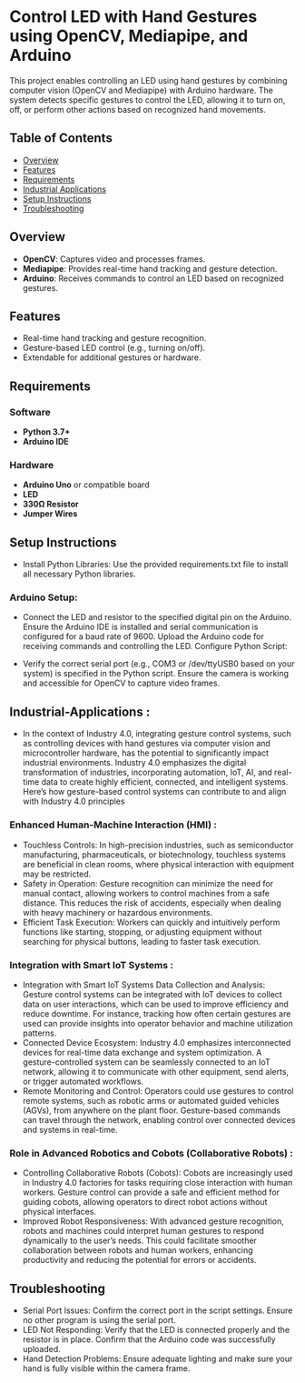 # Control LED with Hand Gestures using OpenCV, Mediapipe, and Arduino

This project enables controlling an LED using hand gestures by combining computer vision (OpenCV and Mediapipe) with Arduino hardware. The system detects specific gestures to control the LED, allowing it to turn on, off, or perform other actions based on recognized hand movements.

## Table of Contents
- [Overview](#overview)
- [Features](#features)
- [Requirements](#requirements)
- [Industrial Applications](#industrial-applications)
- [Setup Instructions](#setup-instructions)
- [Troubleshooting](#troubleshooting)

## Overview
- **OpenCV**: Captures video and processes frames.
- **Mediapipe**: Provides real-time hand tracking and gesture detection.
- **Arduino**: Receives commands to control an LED based on recognized gestures.

## Features
- Real-time hand tracking and gesture recognition.
- Gesture-based LED control (e.g., turning on/off).
- Extendable for additional gestures or hardware.

## Requirements

### Software
- **Python 3.7+**
- **Arduino IDE**
  
### Hardware
- **Arduino Uno** or compatible board
- **LED**
- **330Ω Resistor**
- **Jumper Wires**

## Setup Instructions
- Install Python Libraries: Use the provided requirements.txt file to install all necessary Python libraries.

 ### Arduino Setup:
 - Connect the LED and resistor to the specified digital pin on the Arduino.
Ensure the Arduino IDE is installed and serial communication is configured for a baud rate of 9600.
Upload the Arduino code for receiving commands and controlling the LED.
Configure Python Script:

- Verify the correct serial port (e.g., COM3 or /dev/ttyUSB0 based on your system) is specified in the Python script.
Ensure the camera is working and accessible for OpenCV to capture video frames.

## Industrial-Applications :
- In the context of Industry 4.0, integrating gesture control systems, such as controlling devices with hand gestures via computer vision and microcontroller hardware, has the potential to significantly impact industrial environments. Industry 4.0 emphasizes the digital transformation of industries, incorporating automation, IoT, AI, and real-time data to create highly efficient, connected, and intelligent systems. Here’s how gesture-based control systems can contribute to and align with Industry 4.0 principles

 ### Enhanced Human-Machine Interaction (HMI) :
 - Touchless Controls: In high-precision industries, such as semiconductor manufacturing, pharmaceuticals, or biotechnology, touchless systems are beneficial in clean rooms, where physical interaction with equipment may be restricted.
- Safety in Operation: Gesture recognition can minimize the need for manual contact, allowing workers to control machines from a safe distance. This reduces the risk of accidents, especially when dealing with heavy machinery or hazardous environments.
- Efficient Task Execution: Workers can quickly and intuitively perform functions like starting, stopping, or adjusting equipment without searching for physical buttons, leading to faster task execution.
 ### Integration with Smart IoT Systems :
 - Integration with Smart IoT Systems
Data Collection and Analysis: Gesture control systems can be integrated with IoT devices to collect data on user interactions, which can be used to improve efficiency and reduce downtime. For instance, tracking how often certain gestures are used can provide insights into operator behavior and machine utilization patterns.
- Connected Device Ecosystem: Industry 4.0 emphasizes interconnected devices for real-time data exchange and system optimization. A gesture-controlled system can be seamlessly connected to an IoT network, allowing it to communicate with other equipment, send alerts, or trigger automated workflows.
- Remote Monitoring and Control: Operators could use gestures to control remote systems, such as robotic arms or automated guided vehicles (AGVs), from anywhere on the plant floor. Gesture-based commands can travel through the network, enabling control over connected devices and systems in real-time.

 ### Role in Advanced Robotics and Cobots (Collaborative Robots) :
 - Controlling Collaborative Robots (Cobots): Cobots are increasingly used in Industry 4.0 factories for tasks requiring close interaction with human workers. Gesture control can provide a safe and efficient method for guiding cobots, allowing operators to direct robot actions without physical interfaces.
 - Improved Robot Responsiveness: With advanced gesture recognition, robots and machines could interpret human gestures to respond dynamically to the user’s needs. This could facilitate smoother collaboration between robots and human workers, enhancing productivity and reducing the potential for errors or accidents.


## Troubleshooting
- Serial Port Issues: Confirm the correct port in the script settings. Ensure no other program is using the serial port.
- LED Not Responding: Verify that the LED is connected properly and the resistor is in place. Confirm that the Arduino code was successfully uploaded.
- Hand Detection Problems: Ensure adequate lighting and make sure your hand is fully visible within the camera frame.
